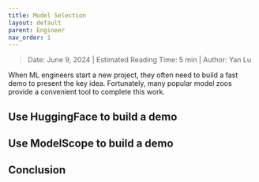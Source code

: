 ```yaml
---
title: Model Selection
layout: default
parent: Engineer
nav_order: 1
---
```

> Date: June 9, 2024 | Estimated Reading Time: 5 min | Author: Yan Lu

When ML engineers start a new project, they often need to build a fast demo to present the key idea. Fortunately, many popular model zoos provide a convenient tool to complete this work.

## Use HuggingFace to build a demo

## Use ModelScope to build a demo

## Conclusion